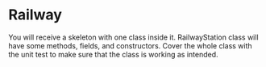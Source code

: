 # Railway

You will receive a skeleton with one class inside it. RailwayStation class will have some methods, fields, and constructors. Cover the whole class with the unit test to make sure that the class is working as intended. 
